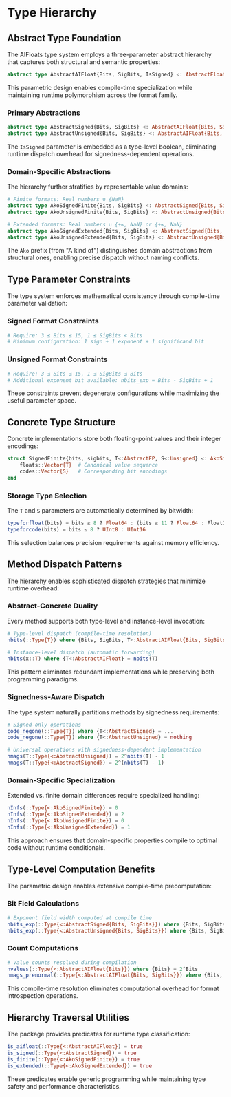 # Type Hierarchy

## Abstract Type Foundation

The AIFloats type system employs a three-parameter abstract hierarchy that captures both structural and semantic properties:

```julia
abstract type AbstractAIFloat{Bits, SigBits, IsSigned} <: AbstractFloat end
```

This parametric design enables compile-time specialization while maintaining runtime polymorphism across the format family.

### Primary Abstractions

```julia
abstract type AbstractSigned{Bits, SigBits} <: AbstractAIFloat{Bits, SigBits, true} end
abstract type AbstractUnsigned{Bits, SigBits} <: AbstractAIFloat{Bits, SigBits, false} end
```

The `IsSigned` parameter is embedded as a type-level boolean, eliminating runtime dispatch overhead for signedness-dependent operations.

### Domain-Specific Abstractions

The hierarchy further stratifies by representable value domains:

```julia
# Finite formats: Real numbers ∪ {NaN}
abstract type AkoSignedFinite{Bits, SigBits} <: AbstractSigned{Bits, SigBits} end
abstract type AkoUnsignedFinite{Bits, SigBits} <: AbstractUnsigned{Bits, SigBits} end

# Extended formats: Real numbers ∪ {±∞, NaN} or {+∞, NaN}
abstract type AkoSignedExtended{Bits, SigBits} <: AbstractSigned{Bits, SigBits} end
abstract type AkoUnsignedExtended{Bits, SigBits} <: AbstractUnsigned{Bits, SigBits} end
```

The `Ako` prefix (from "A kind of") distinguishes domain abstractions from structural ones, enabling precise dispatch without naming conflicts.

## Type Parameter Constraints

The type system enforces mathematical consistency through compile-time parameter validation:

### Signed Format Constraints
```julia
# Require: 3 ≤ Bits ≤ 15, 1 ≤ SigBits < Bits
# Minimum configuration: 1 sign + 1 exponent + 1 significand bit
```

### Unsigned Format Constraints  
```julia
# Require: 3 ≤ Bits ≤ 15, 1 ≤ SigBits ≤ Bits
# Additional exponent bit available: nbits_exp = Bits - SigBits + 1
```

These constraints prevent degenerate configurations while maximizing the useful parameter space.

## Concrete Type Structure

Concrete implementations store both floating-point values and their integer encodings:

```julia
struct SignedFinite{bits, sigbits, T<:AbstractFP, S<:Unsigned} <: AkoSignedFinite{bits, sigbits}
    floats::Vector{T}  # Canonical value sequence
    codes::Vector{S}   # Corresponding bit encodings
end
```

### Storage Type Selection

The `T` and `S` parameters are automatically determined by bitwidth:

```julia
typeforfloat(bits) = bits ≤ 8 ? Float64 : (bits ≤ 11 ? Float64 : Float128)
typeforcode(bits) = bits ≤ 8 ? UInt8 : UInt16
```

This selection balances precision requirements against memory efficiency.

## Method Dispatch Patterns

The hierarchy enables sophisticated dispatch strategies that minimize runtime overhead:

### Abstract-Concrete Duality

Every method supports both type-level and instance-level invocation:

```julia
# Type-level dispatch (compile-time resolution)
nbits(::Type{T}) where {Bits, SigBits, T<:AbstractAIFloat{Bits, SigBits}} = Bits

# Instance-level dispatch (automatic forwarding)
nbits(x::T) where {T<:AbstractAIFloat} = nbits(T)
```

This pattern eliminates redundant implementations while preserving both programming paradigms.

### Signedness-Aware Dispatch

The type system naturally partitions methods by signedness requirements:

```julia
# Signed-only operations
code_negone(::Type{T}) where {T<:AbstractSigned} = ...
code_negone(::Type{T}) where {T<:AbstractUnsigned} = nothing

# Universal operations with signedness-dependent implementation
nmags(T::Type{<:AbstractUnsigned}) = 2^nbits(T) - 1
nmags(T::Type{<:AbstractSigned}) = 2^(nbits(T) - 1)
```

### Domain-Specific Specialization

Extended vs. finite domain differences require specialized handling:

```julia
nInfs(::Type{<:AkoSignedFinite}) = 0
nInfs(::Type{<:AkoSignedExtended}) = 2
nInfs(::Type{<:AkoUnsignedFinite}) = 0  
nInfs(::Type{<:AkoUnsignedExtended}) = 1
```

This approach ensures that domain-specific properties compile to optimal code without runtime conditionals.

## Type-Level Computation Benefits

The parametric design enables extensive compile-time precomputation:

### Bit Field Calculations
```julia
# Exponent field width computed at compile time
nbits_exp(::Type{<:AbstractSigned{Bits, SigBits}}) where {Bits, SigBits} = Bits - SigBits
nbits_exp(::Type{<:AbstractUnsigned{Bits, SigBits}}) where {Bits, SigBits} = Bits - SigBits + 1
```

### Count Computations
```julia
# Value counts resolved during compilation
nvalues(::Type{<:AbstractAIFloat{Bits}}) where {Bits} = 2^Bits
nmags_prenormal(::Type{<:AbstractAIFloat{Bits, SigBits}}) where {Bits, SigBits} = 2^(SigBits - 1)
```

This compile-time resolution eliminates computational overhead for format introspection operations.

## Hierarchy Traversal Utilities

The package provides predicates for runtime type classification:

```julia
is_aifloat(::Type{<:AbstractAIFloat}) = true
is_signed(::Type{<:AbstractSigned}) = true
is_finite(::Type{<:AkoSignedFinite}) = true
is_extended(::Type{<:AkoSignedExtended}) = true
```

These predicates enable generic programming while maintaining type safety and performance characteristics.